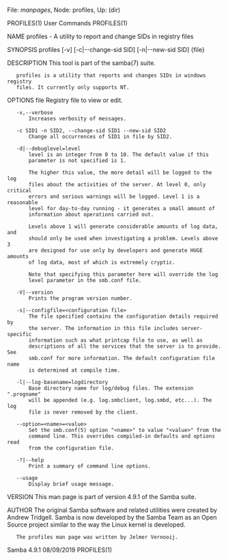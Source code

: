 File: *manpages*,  Node: profiles,  Up: (dir)

PROFILES(1)                      User Commands                     PROFILES(1)



NAME
       profiles - A utility to report and change SIDs in registry files

SYNOPSIS
       profiles [-v] [-c|--change-sid SID] [-n|--new-sid SID] {file}

DESCRIPTION
       This tool is part of the samba(7) suite.

       profiles is a utility that reports and changes SIDs in windows registry
       files. It currently only supports NT.

OPTIONS
       file
           Registry file to view or edit.

       -v,--verbose
           Increases verbosity of messages.

       -c SID1 -n SID2, --change-sid SID1 --new-sid SID2
           Change all occurrences of SID1 in file by SID2.

       -d|--debuglevel=level
           level is an integer from 0 to 10. The default value if this
           parameter is not specified is 1.

           The higher this value, the more detail will be logged to the log
           files about the activities of the server. At level 0, only critical
           errors and serious warnings will be logged. Level 1 is a reasonable
           level for day-to-day running - it generates a small amount of
           information about operations carried out.

           Levels above 1 will generate considerable amounts of log data, and
           should only be used when investigating a problem. Levels above 3
           are designed for use only by developers and generate HUGE amounts
           of log data, most of which is extremely cryptic.

           Note that specifying this parameter here will override the log
           level parameter in the smb.conf file.

       -V|--version
           Prints the program version number.

       -s|--configfile=<configuration file>
           The file specified contains the configuration details required by
           the server. The information in this file includes server-specific
           information such as what printcap file to use, as well as
           descriptions of all the services that the server is to provide. See
           smb.conf for more information. The default configuration file name
           is determined at compile time.

       -l|--log-basename=logdirectory
           Base directory name for log/debug files. The extension ".progname"
           will be appended (e.g. log.smbclient, log.smbd, etc...). The log
           file is never removed by the client.

       --option=<name>=<value>
           Set the smb.conf(5) option "<name>" to value "<value>" from the
           command line. This overrides compiled-in defaults and options read
           from the configuration file.

       -?|--help
           Print a summary of command line options.

       --usage
           Display brief usage message.

VERSION
       This man page is part of version 4.9.1 of the Samba suite.

AUTHOR
       The original Samba software and related utilities were created by
       Andrew Tridgell. Samba is now developed by the Samba Team as an Open
       Source project similar to the way the Linux kernel is developed.

       The profiles man page was written by Jelmer Vernooij.



Samba 4.9.1                       08/09/2019                       PROFILES(1)
